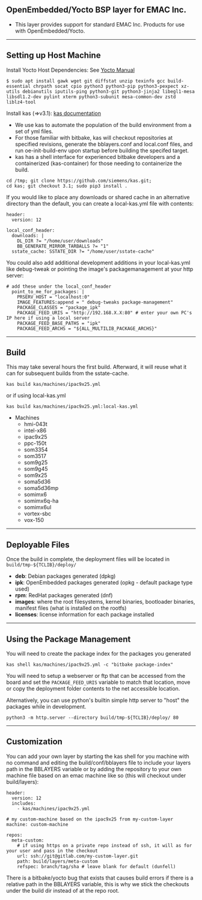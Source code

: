 ## OpenEmbedded/Yocto BSP layer for EMAC Inc.

- This layer provides support for standard EMAC Inc. Products for use with OpenEmbedded/Yocto.

---
## Setting up Host Machine

Install Yocto Host Dependencies:
See [Yocto Manual](https://docs.yoctoproject.org/current/ref-manual/system-requirements.html#required-packages-for-the-build-host)

```
$ sudo apt install gawk wget git diffstat unzip texinfo gcc build-essential chrpath socat cpio python3 python3-pip python3-pexpect xz-utils debianutils iputils-ping python3-git python3-jinja2 libegl1-mesa libsdl1.2-dev pylint xterm python3-subunit mesa-common-dev zstd liblz4-tool
```

Install kas (=>v3.1): [kas documentation](https://kas.readthedocs.io/en/latest/userguide.html)
- We use kas to automate the population of the build environment from a set of yml files. 
- For those familiar with bitbake, kas will checkout repositories at specified revisions, generate the bblayers.conf and local.conf files, and run oe-init-build-env upon startup before building the specifed target.
- kas has a shell interface for experienced bitbake developers and a containerized (kas-container) for those needing to containerize the build.
```
cd /tmp; git clone https://github.com/siemens/kas.git;
cd kas; git checkout 3.1; sudo pip3 install .
```

If you would like to place any downloads or shared cache in an alternative directory than the default, you can create a local-kas.yml file with contents:
```
header:
  version: 12

local_conf_header:
  downloads: |
    DL_DIR ?= "/home/user/downloads"
    BB_GENERATE_MIRROR_TARBALLS ?= "1"
  sstate_cache: SSTATE_DIR ?= "/home/user/sstate-cache"
```
You could also add additional development additions in your local-kas.yml like debug-tweak or pointing the image's packagemanagement at your http server:
```
# add these under the local_conf_header
  point_to_me_for_packages: |
    PRSERV_HOST = "localhost:0"
    IMAGE_FEATURES:append = " debug-tweaks package-management"
    PACKAGE_CLASSES = "package_ipk"
    PACKAGE_FEED_URIS = "http://192.168.X.X:80" # enter your own PC's IP here if using a local server
    PACKAGE_FEED_BASE_PATHS = "ipk"
    PACKAGE_FEED_ARCHS = "${ALL_MULTILIB_PACKAGE_ARCHS}"
```
---
## Build
This may take several hours the first build. Afterward, it will reuse what it can for subsequent builds from the sstate-cache.

```
kas build kas/machines/ipac9x25.yml
```
or if using local-kas.yml
```
kas build kas/machines/ipac9x25.yml:local-kas.yml
```
- Machines
  - hmi-043t
  - intel-x86
  - ipac9x25
  - ppc-150t
  - som3354
  - som3517
  - som9g25
  - som9g45
  - som9x25
  - soma5d36
  - soma5d36mp
  - somimx6
  - somimx6q-ha
  - somimx6ul
  - vortex-sbc
  - vox-150

---
## Deployable Files

Once the build in complete, the deployment files will be located in ```build/tmp-${TCLIB}/deploy/```
- **deb**: Debian packages generated (dpkg)
- **ipk**: OpenEmbedded packages generated (opkg - default package type used)
- **rpm**: RedHat packages generated (dnf)
- **images**: where the root filesystems, kernel binaries, bootloader binaries, manifest files (what is installed on the rootfs)
- **licenses**: license information for each package installed
---
## Using the Package Management
You will need to create the package index for the packages you generated
```
kas shell kas/machines/ipac9x25.yml -c "bitbake package-index"
```
You will need to setup a webserver or ftp that can be accessed from the board and set the ```PACKAGE_FEED_URIS``` variable to match that location, move or copy the deployment folder contents to the net accessible location.

Alternatively, you can use python's builtin simple http server to "host" the packages while in development.
```
python3 -m http.server --directory build/tmp-${TCLIB}/deploy/ 80
```
---
## Customization

You can add your own layer by starting the kas shell for you machine with no command and editing the build/conf/bblayers file to include your layers path in the BBLAYERS variable or by adding the repository to your own machine file based on an emac machine like so (this will checkout under build/layers):
```
header:
  version: 12
  includes:
    - kas/machines/ipac9x25.yml

# my custom-machine based on the ipac9x25 from my-custom-layer
machine: custom-machine

repos:
  meta-custom:
    # if using https on a private repo instead of ssh, it will as for your user and pass in the checkout
    url: ssh://git@gitlab.com/my-custom-layer.git
    path: build/layers/meta-custom
    refspec: branch/tag/sha # leave blank for default (dunfell)

```
There is a bitbake/yocto bug that exists that causes build errors if there is a relative path in the BBLAYERS variable, this is why we stick the checkouts under the build dir instead of at the repo root.
